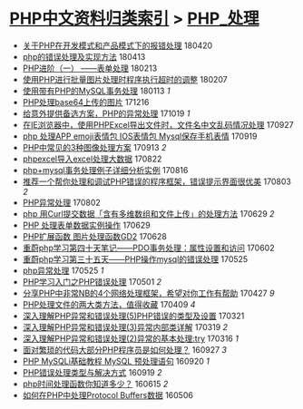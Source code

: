 [PHP中文资料归类索引](../README.md) > [PHP_处理](PHP_处理.md)
====
- [关于PHP在开发模式和产品模式下的报错处理](http://jkwz.applinzi.com/ittc/7094005763796370449.html#%E5%85%B3%E4%BA%8EPHP%E5%9C%A8%E5%BC%80%E5%8F%91%E6%A8%A1%E5%BC%8F%E5%92%8C%E4%BA%A7%E5%93%81%E6%A8%A1%E5%BC%8F%E4%B8%8B%E7%9A%84%E6%8A%A5%E9%94%99%E5%A4%84%E7%90%86) 180420  
- [php的错误处理及实现方法](http://jkwz.applinzi.com/ittc/7091376618268525585.html#php%E7%9A%84%E9%94%99%E8%AF%AF%E5%A4%84%E7%90%86%E5%8F%8A%E5%AE%9E%E7%8E%B0%E6%96%B9%E6%B3%95) 180413  
- [PHP进阶（一） ——表单处理](http://jkwz.applinzi.com/ittc/7068757924413703179.html#PHP%E8%BF%9B%E9%98%B6%EF%BC%88%E4%B8%80%EF%BC%89+%E2%80%94%E2%80%94%E8%A1%A8%E5%8D%95%E5%A4%84%E7%90%86) 180213  
- [使用PHP进行批量图片处理时程序执行超时的调整](http://jkwz.applinzi.com/ittc/7067478093893993489.html#%E4%BD%BF%E7%94%A8PHP%E8%BF%9B%E8%A1%8C%E6%89%B9%E9%87%8F%E5%9B%BE%E7%89%87%E5%A4%84%E7%90%86%E6%97%B6%E7%A8%8B%E5%BA%8F%E6%89%A7%E8%A1%8C%E8%B6%85%E6%97%B6%E7%9A%84%E8%B0%83%E6%95%B4) 180207  
- [使用带有PHP的MySQL事务处理](http://jkwz.applinzi.com/ittc/7056641819725530128.html#%E4%BD%BF%E7%94%A8%E5%B8%A6%E6%9C%89PHP%E7%9A%84MySQL%E4%BA%8B%E5%8A%A1%E5%A4%84%E7%90%86) 180113 *1* 
- [PHP处理base64上传的图片](http://jkwz.applinzi.com/ittc/7047431695190459408.html#PHP%E5%A4%84%E7%90%86base64%E4%B8%8A%E4%BC%A0%E7%9A%84%E5%9B%BE%E7%89%87) 171216  
- [给意外提供备选方案，PHP的异常处理](http://jkwz.applinzi.com/ittc/7026216653107495953.html#%E7%BB%99%E6%84%8F%E5%A4%96%E6%8F%90%E4%BE%9B%E5%A4%87%E9%80%89%E6%96%B9%E6%A1%88%EF%BC%8CPHP%E7%9A%84%E5%BC%82%E5%B8%B8%E5%A4%84%E7%90%86) 171019 *1* 
- [在IE浏览器中，使用PHPExcel导出文件时，文件名中文乱码情况处理](http://jkwz.applinzi.com/ittc/7017920073447244817.html#%E5%9C%A8IE%E6%B5%8F%E8%A7%88%E5%99%A8%E4%B8%AD%EF%BC%8C%E4%BD%BF%E7%94%A8PHPExcel%E5%AF%BC%E5%87%BA%E6%96%87%E4%BB%B6%E6%97%B6%EF%BC%8C%E6%96%87%E4%BB%B6%E5%90%8D%E4%B8%AD%E6%96%87%E4%B9%B1%E7%A0%81%E6%83%85%E5%86%B5%E5%A4%84%E7%90%86) 170927  
- [php 处理APP emoji表情包 IOS表情包 Mysql保存手机表情](http://jkwz.applinzi.com/ittc/7014944197382243344.html#php+%E5%A4%84%E7%90%86APP+emoji%E8%A1%A8%E6%83%85%E5%8C%85+IOS%E8%A1%A8%E6%83%85%E5%8C%85+Mysql%E4%BF%9D%E5%AD%98%E6%89%8B%E6%9C%BA%E8%A1%A8%E6%83%85) 170919  
- [PHP中常见的3种图像处理方案](http://jkwz.applinzi.com/ittc/7012568327287997456.html#PHP%E4%B8%AD%E5%B8%B8%E8%A7%81%E7%9A%843%E7%A7%8D%E5%9B%BE%E5%83%8F%E5%A4%84%E7%90%86%E6%96%B9%E6%A1%88) 170913 *2* 
- [phpexcel导入excel处理大数据](http://jkwz.applinzi.com/ittc/7004577322680976401.html#phpexcel%E5%AF%BC%E5%85%A5excel%E5%A4%84%E7%90%86%E5%A4%A7%E6%95%B0%E6%8D%AE) 170822  
- [php+mysql事务处理例子详细分析实例](http://jkwz.applinzi.com/ittc/7002343991738369040.html#php%2Bmysql%E4%BA%8B%E5%8A%A1%E5%A4%84%E7%90%86%E4%BE%8B%E5%AD%90%E8%AF%A6%E7%BB%86%E5%88%86%E6%9E%90%E5%AE%9E%E4%BE%8B) 170816  
- [推荐一个帮你处理和调试PHP错误的程序框架，错误提示界面很优美](http://jkwz.applinzi.com/ittc/6997535579565458449.html#%E6%8E%A8%E8%8D%90%E4%B8%80%E4%B8%AA%E5%B8%AE%E4%BD%A0%E5%A4%84%E7%90%86%E5%92%8C%E8%B0%83%E8%AF%95PHP%E9%94%99%E8%AF%AF%E7%9A%84%E7%A8%8B%E5%BA%8F%E6%A1%86%E6%9E%B6%EF%BC%8C%E9%94%99%E8%AF%AF%E6%8F%90%E7%A4%BA%E7%95%8C%E9%9D%A2%E5%BE%88%E4%BC%98%E7%BE%8E) 170803 *2* 
- [PHP异常处理](http://jkwz.applinzi.com/ittc/6997325734950208528.html#PHP%E5%BC%82%E5%B8%B8%E5%A4%84%E7%90%86) 170802  
- [php 用Curl提交数据「含有多维数组和文件上传」的处理方法](http://jkwz.applinzi.com/ittc/6984534423343989765.html#php+%E7%94%A8Curl%E6%8F%90%E4%BA%A4%E6%95%B0%E6%8D%AE%E3%80%8C%E5%90%AB%E6%9C%89%E5%A4%9A%E7%BB%B4%E6%95%B0%E7%BB%84%E5%92%8C%E6%96%87%E4%BB%B6%E4%B8%8A%E4%BC%A0%E3%80%8D%E7%9A%84%E5%A4%84%E7%90%86%E6%96%B9%E6%B3%95) 170629 *2* 
- [PHP 处理表单数据实例操作](http://jkwz.applinzi.com/ittc/6984529703132988420.html#PHP+%E5%A4%84%E7%90%86%E8%A1%A8%E5%8D%95%E6%95%B0%E6%8D%AE%E5%AE%9E%E4%BE%8B%E6%93%8D%E4%BD%9C) 170629  
- [PHP扩展函数 图片处理函数GD2](http://jkwz.applinzi.com/ittc/6984187939343827972.html#PHP%E6%89%A9%E5%B1%95%E5%87%BD%E6%95%B0+%E5%9B%BE%E7%89%87%E5%A4%84%E7%90%86%E5%87%BD%E6%95%B0GD2) 170628  
- [重蔚php学习第四十天笔记——PDO事务处理：属性设置和访问](http://jkwz.applinzi.com/ittc/6974720831719474180.html#%E9%87%8D%E8%94%9Aphp%E5%AD%A6%E4%B9%A0%E7%AC%AC%E5%9B%9B%E5%8D%81%E5%A4%A9%E7%AC%94%E8%AE%B0%E2%80%94%E2%80%94PDO%E4%BA%8B%E5%8A%A1%E5%A4%84%E7%90%86%EF%BC%9A%E5%B1%9E%E6%80%A7%E8%AE%BE%E7%BD%AE%E5%92%8C%E8%AE%BF%E9%97%AE) 170602  
- [重蔚php学习第三十五天——PHP操作mysql的错误处理](http://jkwz.applinzi.com/ittc/6971747113212838917.html#%E9%87%8D%E8%94%9Aphp%E5%AD%A6%E4%B9%A0%E7%AC%AC%E4%B8%89%E5%8D%81%E4%BA%94%E5%A4%A9%E2%80%94%E2%80%94PHP%E6%93%8D%E4%BD%9Cmysql%E7%9A%84%E9%94%99%E8%AF%AF%E5%A4%84%E7%90%86) 170525  
- [php异常处理](http://jkwz.applinzi.com/ittc/6971416917494465540.html#php%E5%BC%82%E5%B8%B8%E5%A4%84%E7%90%86) 170525 *1* 
- [PHP学习入门之PHP错误处理](http://jkwz.applinzi.com/ittc/6962476252140143621.html#PHP%E5%AD%A6%E4%B9%A0%E5%85%A5%E9%97%A8%E4%B9%8BPHP%E9%94%99%E8%AF%AF%E5%A4%84%E7%90%86) 170501 *2* 
- [分享PHP中非常NB的4个网络处理框架，希望对你工作有帮助](http://jkwz.applinzi.com/ittc/6961264501885240325.html#%E5%88%86%E4%BA%ABPHP%E4%B8%AD%E9%9D%9E%E5%B8%B8NB%E7%9A%844%E4%B8%AA%E7%BD%91%E7%BB%9C%E5%A4%84%E7%90%86%E6%A1%86%E6%9E%B6%EF%BC%8C%E5%B8%8C%E6%9C%9B%E5%AF%B9%E4%BD%A0%E5%B7%A5%E4%BD%9C%E6%9C%89%E5%B8%AE%E5%8A%A9) 170427 *9* 
- [PHP处理文件的两大类方法，值得收藏](http://jkwz.applinzi.com/ittc/6954683071583486981.html#PHP%E5%A4%84%E7%90%86%E6%96%87%E4%BB%B6%E7%9A%84%E4%B8%A4%E5%A4%A7%E7%B1%BB%E6%96%B9%E6%B3%95%EF%BC%8C%E5%80%BC%E5%BE%97%E6%94%B6%E8%97%8F) 170409 *4* 
- [深入理解PHP异常和错误处理(5)PHP错误的类型及设置](http://jkwz.applinzi.com/ittc/6947241344555811845.html#%E6%B7%B1%E5%85%A5%E7%90%86%E8%A7%A3PHP%E5%BC%82%E5%B8%B8%E5%92%8C%E9%94%99%E8%AF%AF%E5%A4%84%E7%90%86%285%29PHP%E9%94%99%E8%AF%AF%E7%9A%84%E7%B1%BB%E5%9E%8B%E5%8F%8A%E8%AE%BE%E7%BD%AE) 170321  
- [深入理解PHP异常和错误处理(3)异常内部类详解](http://jkwz.applinzi.com/ittc/6946544946285904900.html#%E6%B7%B1%E5%85%A5%E7%90%86%E8%A7%A3PHP%E5%BC%82%E5%B8%B8%E5%92%8C%E9%94%99%E8%AF%AF%E5%A4%84%E7%90%86%283%29%E5%BC%82%E5%B8%B8%E5%86%85%E9%83%A8%E7%B1%BB%E8%AF%A6%E8%A7%A3) 170319 *2* 
- [深入理解PHP异常和错误处理(2)异常的基本处理:try](http://jkwz.applinzi.com/ittc/6945611657203155972.html#%E6%B7%B1%E5%85%A5%E7%90%86%E8%A7%A3PHP%E5%BC%82%E5%B8%B8%E5%92%8C%E9%94%99%E8%AF%AF%E5%A4%84%E7%90%86%282%29%E5%BC%82%E5%B8%B8%E7%9A%84%E5%9F%BA%E6%9C%AC%E5%A4%84%E7%90%86%3Atry) 170316 *1* 
- [面对繁琐的代码大部分PHP程序员是如何处理？](http://jkwz.applinzi.com/ittc/6882575222753985541.html#%E9%9D%A2%E5%AF%B9%E7%B9%81%E7%90%90%E7%9A%84%E4%BB%A3%E7%A0%81%E5%A4%A7%E9%83%A8%E5%88%86PHP%E7%A8%8B%E5%BA%8F%E5%91%98%E6%98%AF%E5%A6%82%E4%BD%95%E5%A4%84%E7%90%86%EF%BC%9F) 160927 *3* 
- [PHP MySQLi基础教程 MySQL 预处理语句](http://jkwz.applinzi.com/ittc/6879962596039459845.html#PHP+MySQLi%E5%9F%BA%E7%A1%80%E6%95%99%E7%A8%8B+MySQL+%E9%A2%84%E5%A4%84%E7%90%86%E8%AF%AD%E5%8F%A5) 160920 *1* 
- [PHP错误处理类型与解决方式](http://jkwz.applinzi.com/ittc/6879710097760060420.html#PHP%E9%94%99%E8%AF%AF%E5%A4%84%E7%90%86%E7%B1%BB%E5%9E%8B%E4%B8%8E%E8%A7%A3%E5%86%B3%E6%96%B9%E5%BC%8F) 160919 *2* 
- [php时间处理函数你知道多少？](http://jkwz.applinzi.com/ittc/6843872594503402501.html#php%E6%97%B6%E9%97%B4%E5%A4%84%E7%90%86%E5%87%BD%E6%95%B0%E4%BD%A0%E7%9F%A5%E9%81%93%E5%A4%9A%E5%B0%91%EF%BC%9F) 160615 *2* 
- [如何在PHP中处理Protocol Buffers数据](http://jkwz.applinzi.com/ittc/6829054430380819461.html#%E5%A6%82%E4%BD%95%E5%9C%A8PHP%E4%B8%AD%E5%A4%84%E7%90%86Protocol+Buffers%E6%95%B0%E6%8D%AE) 160506  
